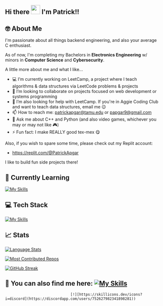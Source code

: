 ## Hi there <img src="https://raw.githubusercontent.com/MartinHeinz/MartinHeinz/master/wave.gif" width="30px"> I'm Patrick!!

## 🤓 About Me
I'm passionate about all things backend engineering, and also your average C enthusiast. 

As of now, I'm completing my Bachelors in **Electronics Engineering** w/ minors in **Computer Science** and **Cybersecurity**.

A little more about me and what I like...

- 💻 I’m currently working on LeetCamp, a project where I teach algorithms & data structures via LeetCode problems & projects
- 👯 I’m looking to collaborate on projects focused on web development or systems programming
- 🤔 I’m also looking for help with LeetCamp. If you're in Aggie Coding Club and want to teach data structures, email me 😉
- 📫 How to reach me: patrickapgar@tamu.edu or papgar9@gmail.com
- 💬 Ask me about C++ and Python (and also video games, whichever you may or may not like 🎮)
- ⚡ Fun fact: I make REALLY good tex-mex 😋
 
Also, if you wish to spare some time, please check out my Replit account: 

- https://replit.com/@PatrickApgar 

I like to build fun side projects there!

## 🧠 Currently Learning
<!-- 
![Go](https://img.shields.io/badge/go-%2300ADD8.svg?style=for-the-badge&logo=go&logoColor=white)
![GraphQL](https://img.shields.io/badge/-GraphQL-E10098?style=for-the-badge&logo=graphql&logoColor=white) -->

[![My Skills](https://skillicons.dev/icons?i=go,ts)](https://skillicons.dev)

<!-- --- -->

<!--
![Patrick's GitHub stats](https://github-readme-stats.vercel.app/api?username=patricklapgar&show_icons=true&theme=transparent)

[![Top Languages](https://github-readme-stats.vercel.app/api/top-langs/?username=patricklapgar&layout=compact)](https://github.com/patricklapgar/github-readme-stats)
 -->

## 💻 Tech Stack

<!-- ![Python](https://img.shields.io/badge/Python-FFD43B?style=for-the-badge&logo=python&logoColor=blue) ![JavaScript](https://img.shields.io/badge/JavaScript-323330?style=for-the-badge&logo=javascript&logoColor=F7DF1E) ![C](https://img.shields.io/badge/C-00599C?style=for-the-badge&logo=c&logoColor=white) ![C++](https://img.shields.io/badge/C%2B%2B-00599C?style=for-the-badge&logo=c%2B%2B&logoColor=white) ![TypeScript](https://img.shields.io/badge/TypeScript-007ACC?style=for-the-badge&logo=typescript&logoColor=white) ![NodeJS](https://img.shields.io/badge/Node.js-339933?style=for-the-badge&logo=nodedotjs&logoColor=white) ![Electron](https://img.shields.io/badge/Electron-2B2E3A?style=for-the-badge&logo=electron&logoColor=9FEAF9) ![Flask](https://img.shields.io/badge/Flask-000000?style=for-the-badge&logo=flask&logoColor=white) ![ExpressJS](https://img.shields.io/badge/Express.js-000000?style=for-the-badge&logo=express&logoColor=white) ![jQuery](https://img.shields.io/badge/jQuery-0769AD?style=for-the-badge&logo=jquery&logoColor=white) ![Docker](https://img.shields.io/badge/Docker-2CA5E0?style=for-the-badge&logo=docker&logoColor=white) ![MongoDB](https://img.shields.io/badge/MongoDB-4EA94B?style=for-the-badge&logo=mongodb&logoColor=white) ![ThreeJS](https://img.shields.io/badge/ThreeJs-black?style=for-the-badge&logo=three.js&logoColor=white) ![SQLite](https://img.shields.io/badge/SQLite-07405E?style=for-the-badge&logo=sqlite&logoColor=white) ![Webpack](https://img.shields.io/badge/Webpack-8DD6F9?style=for-the-badge&logo=Webpack&logoColor=white) ![MySQL](https://img.shields.io/badge/MySQL-005C84?style=for-the-badge&logo=mysql&logoColor=white) ![Redis]( 	https://img.shields.io/badge/redis-%23DD0031.svg?&style=for-the-badge&logo=redis&logoColor=white) ![AWS](https://img.shields.io/badge/Amazon_AWS-FF9900?style=for-the-badge&logo=amazonaws&logoColor=white) ![Git](https://img.shields.io/badge/GIT-E44C30?style=for-the-badge&logo=git&logoColor=white) -->

[![My Skills](https://skillicons.dev/icons?i=python,js,c,cpp,nodejs,react,jquery,flask,mongodb,mysql,docker,aws,git&perline=6)](https://skillicons.dev)

 ## 📈 Stats

[![Language Stats](https://api.githubtrends.io/user/svg/patricklapgar/langs?time_range=one_year&use_percent=True&include_private=True&loc_metric=changed&theme=dark)]()

[![Most Contributed Repos](https://api.githubtrends.io/user/svg/patricklapgar/repos?time_range=one_year&loc_metric=changed&theme=dark)]()

[![GitHub Streak](http://github-readme-streak-stats.herokuapp.com?user=patricklapgar&theme=dark&hide_border=true&mode=weekly)](https://git.io/streak-stats)

<!-- Book Recommendations -->
<!-- ## 📖 Book Recommendations
If you're looking for something interesting...

- [Beej's C Programming Book](https://beej.us/guide/bgc/pdf/bgc_usl_c_1.pdf)
- [Halo: First Strike](https://www.pdfdrive.com/halo-first-strike-e197869295.html) <- Hands-down the **best** Halo novel ever written, change my mind
- [Machine Learning. The New AI](https://www.pdfdrive.com/machine-learning-the-new-ai-e167400703.html) 🤓
- [The Lord of the Rings - The Fellowship of the Ring](https://www.pdfdrive.com/lord-of-the-rings-the-fellowship-of-the-ring-e193584112.html) <- Classic 👌
-->

## 🔗 You can also find me here: [![My Skills](https://skillicons.dev/icons?i=linkedin,github,replit&perline=6)](https://www.linkedin.com/in/patrickapgar)
                                  [!][https://skillicons.dev/icons?i=discord](https://discordapp.com/users/752627982341898281))

<!-- 
![LinkedIn](https://img.shields.io/badge/LinkedIn-0077B5?style=for-the-badge&logo=linkedin&logoColor=white) ![Github](https://img.shields.io/badge/GitHub-100000?style=for-the-badge&logo=github&logoColor=white) ![Discord](https://img.shields.io/badge/Discord-5865F2?style=for-the-badge&logo=discord&logoColor=white) ![LeetCode](https://img.shields.io/badge/-LeetCode-FFA116?style=for-the-badge&logo=LeetCode&logoColor=black) ![Replit](https://img.shields.io/badge/replit-667881?style=for-the-badge&logo=replit&logoColor=white) -->
<!-- <img src="https://cdn.worldvectorlogo.com/logos/python-original.svg " alt="Python Logo" width="50" height="50"/> <img src="https://cdn.worldvectorlogo.com/logos/javascript.svg" alt="JavaScript Logo" width="50" height="50"/> 
<!-- <img src="https://cdn.worldvectorlogo.com/logos/electron-original.svg " alt="Electron Logo" width="50" height="50"/> <img src="https://cdn.worldvectorlogo.com/logos/nodejs-original.svg" alt="NodeJS Logo" width="50" height="50"/> <img src="https://cdn.worldvectorlogo.com/logos/react-original.svg" alt="React Logo" width="50" height="50"/>  <img src="https://cdn.worldvectorlogo.com/logos/html5-original.svg" alt="HTML Logo" width="50" height="50"/> <img src="https://cdn.worldvectorlogo.com/logos/css3.svg" alt="CSS Logo" width="50" height="50"/> <img src="https://cdn.worldvectorlogo.com/logos/bootstrap-original.svg " alt="Bootstrap Logo" width="50" height="50"/> -->

<!---
"Great artists weren't great because at birth they could paint, the greats were great because they paint a lot"

 - Macklemore
 --->
